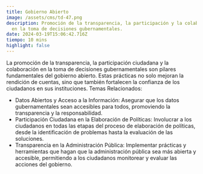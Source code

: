 ```yaml
---
title: Gobierno Abierto
image: /assets/cms/td-47.png
description: Promoción de la transparencia, la participación y la colaboración
  en la toma de decisiones gubernamentales.
date: 2024-03-19T15:06:42.716Z
tiempo: 10 mins
highlight: false
---
```

La promoción de la transparencia, la participación ciudadana y la colaboración en la toma de decisiones gubernamentales son pilares fundamentales del gobierno abierto. Estas prácticas no solo mejoran la rendición de cuentas, sino que también fortalecen la confianza de los ciudadanos en sus instituciones.
Temas Relacionados:

* Datos Abiertos y Acceso a la Información: Asegurar que los datos gubernamentales sean accesibles para todos, promoviendo la transparencia y la responsabilidad.
* Participación Ciudadana en la Elaboración de Políticas: Involucrar a los ciudadanos en todas las etapas del proceso de elaboración de políticas, desde la identificación de problemas hasta la evaluación de las soluciones.
* Transparencia en la Administración Pública: Implementar prácticas y herramientas que hagan que la administración pública sea más abierta y accesible, permitiendo a los ciudadanos monitorear y evaluar las acciones del gobierno.
